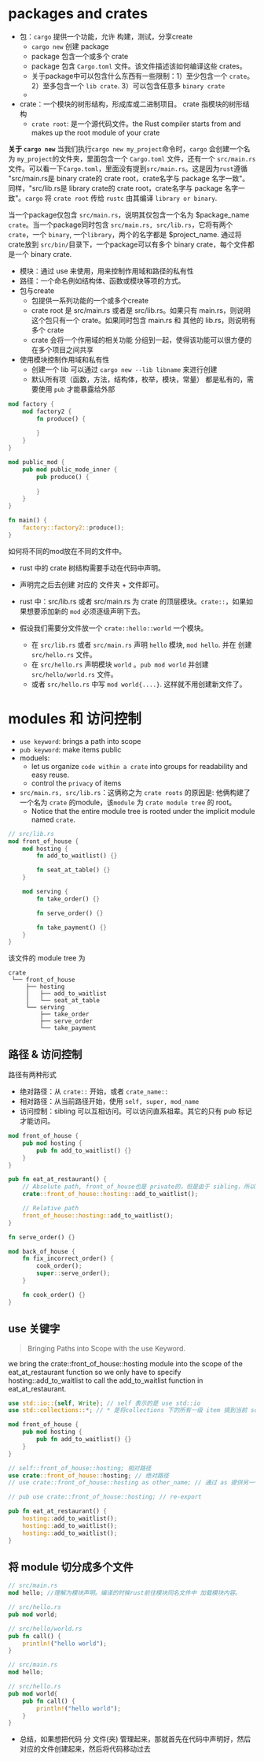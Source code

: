 # packages and crates

* 包：`cargo` 提供一个功能，允许 构建，测试，分享create
    * `cargo new` 创建 package
    * package 包含一个或多个 crate
    * package 包含 `Cargo.toml` 文件。该文件描述该如何编译这些 crates。
    * 关于package中可以包含什么东西有一些限制：1）至少包含一个 `crate`。2）至多包含一个 `lib crate`. 3）可以包含任意多 `binary crate`
    *
* crate：一个模块的树形结构，形成库或二进制项目。 crate 指模块的树形结构
    * `crate root`: 是一个源代码文件。the Rust compiler starts from and makes up the root module of your crate

**关于 `cargo new`**
当我们执行`cargo new my_project`命令时，`cargo` 会创建一个名为 `my_project`的文件夹，里面包含一个 `Cargo.toml` 文件，还有一个 `src/main.rs` 文件。可以看一下`Cargo.toml`，里面没有提到`src/main.rs`。这是因为`rust`遵循 "src/main.rs是 binary crate的 crate root，crate名字与 package 名字一致"。同样，"src/lib.rs是 library crate的 crate root，crate名字与 package 名字一致"。`cargo` 将 `crate root` 传给 `rustc` 由其编译 `library or binary`.

当一个package仅包含 `src/main.rs`，说明其仅包含一个名为 $package_name `crate`。当一个package同时包含 `src/main.rs, src/lib.rs`，它将有两个`crate`，一个 `binary`, 一个`library`，两个的名字都是 $project_name. 通过将crate放到 `src/bin/`目录下，一个package可以有多个 binary crate，每个文件都是一个 binary crate.


* 模块：通过 use 来使用，用来控制作用域和路径的私有性
* 路径：一个命名例如结构体、函数或模块等项的方式。
* 包与create
    * 包提供一系列功能的一个或多个create
    * crate root 是 src/main.rs 或者是 src/lib.rs。如果只有 main.rs，则说明这个包只有一个 crate。如果同时包含 main.rs 和 其他的 lib.rs，则说明有多个 crate
    * crate 会将一个作用域的相关功能 分组到一起，使得该功能可以很方便的在多个项目之间共享
* 使用模块控制作用域和私有性
    * 创建一个 lib 可以通过 `cargo new --lib libname` 来进行创建
    * 默认所有项（函数，方法，结构体，枚举，模块，常量） 都是私有的，需要使用 `pub` 才能暴露给外部

```rust
mod factory {
    mod factory2 {
        fn produce() {
            
        }
    }
}

mod public_mod {
    pub mod public_mode_inner {
        pub produce() {
            
        }
    }
}

fn main() {
    factory::factory2::produce();
}
```

如何将不同的mod放在不同的文件中。
* rust 中的 crate 树结构需要手动在代码中声明。
* 声明完之后去创建 对应的 文件夹 + 文件即可。
* rust 中：src/lib.rs 或者 src/main.rs 为 crate 的顶层模块。`crate::`，如果如果想要添加新的 `mod` 必须逐级声明下去。

* 假设我们需要分文件放一个 `crate::hello::world` 一个模块。
    * 在 `src/lib.rs` 或者 `src/main.rs` 声明 `hello` 模块, `mod hello`. 并在 创建 `src/hello.rs` 文件。
    * 在 `src/hello.rs` 声明模块 `world` 。`pub mod world` 并创建 `src/hello/world.rs` 文件。
    * 或者 `src/hello.rs` 中写 `mod world{....}`. 这样就不用创建新文件了。

# modules 和 访问控制

* `use keyword`: brings a path into scope
* `pub keyword`: make items public
*  moduels:
    *  let us organize `code within a crate` into groups for readability and easy reuse.
    *  control the `privacy` of items
*  `src/main.rs, src/lib.rs`：这俩称之为 `crate roots` 的原因是: 他俩构建了一个名为 `crate` 的module，该`module` 为 `crate module tree` 的 root。
    * Notice that the entire module tree is rooted under the implicit module named `crate`.

```rust
// src/lib.rs
mod front_of_house {
    mod hosting {
        fn add_to_waitlist() {}

        fn seat_at_table() {}
    }

    mod serving {
        fn take_order() {}

        fn serve_order() {}

        fn take_payment() {}
    }
}
```
该文件的 module tree 为
```
crate
 └── front_of_house
     ├── hosting
     │   ├── add_to_waitlist
     │   └── seat_at_table
     └── serving
         ├── take_order
         ├── serve_order
         └── take_payment
```

## 路径 & 访问控制
路径有两种形式
* 绝对路径：从 `crate::` 开始，或者 `crate_name::`
* 相对路径：从当前路径开始，使用 `self, super, mod_name`
* 访问控制：sibling 可以互相访问。可以访问直系祖辈。其它的只有 pub 标记才能访问。


```rust
mod front_of_house {
    pub mod hosting {
        pub fn add_to_waitlist() {}
    }
}

pub fn eat_at_restaurant() {
    // Absolute path, front_of_house也是 private的，但是由于 sibling，所以可访问。eat_at_restaurant 和 mode front_of_house 是 sibling
    crate::front_of_house::hosting::add_to_waitlist();

    // Relative path
    front_of_house::hosting::add_to_waitlist();
}
```

```rust
fn serve_order() {}

mod back_of_house {
    fn fix_incorrect_order() {
        cook_order();
        super::serve_order();
    }

    fn cook_order() {}
}
```

## use 关键字
> Bringing Paths into Scope with the use Keyword.
>

we bring the crate::front_of_house::hosting module into the scope of the eat_at_restaurant function so we only have to specify hosting::add_to_waitlist to call the add_to_waitlist function in eat_at_restaurant.
```rust
use std::io::{self, Write}; // self 表示的是 use std::io
use std::collections::*; // * 是将collections 下的所有一级 item 搞到当前 scope 下。

mod front_of_house {
    pub mod hosting {
        pub fn add_to_waitlist() {}
    }
}

// self::front_of_house::hosting; 相对路径
use crate::front_of_house::hosting; // 绝对路径
// use crate::front_of_house::hosting as other_name; // 通过 as 提供另一个名字

// pub use crate::front_of_house::hosting; // re-export

pub fn eat_at_restaurant() {
    hosting::add_to_waitlist();
    hosting::add_to_waitlist();
    hosting::add_to_waitlist();
}
```

## 将 module 切分成多个文件
```rust
// src/main.rs
mod hello; //理解为模块声明。编译的时候rust前往模块同名文件中 加载模块内容。

// src/hello.rs
pub mod world; 

// src/hello/world.rs
pub fn call() {
	println!("hello world");
}
```

```rust
// src/main.rs
mod hello;

// src/hello.rs
pub mod world{
	pub fn call() {
		println!("hello world");
	}
}
```

* 总结，如果想把代码 分 文件(夹) 管理起来，那就首先在代码中声明好，然后对应的文件创建起来，然后将代码移动过去

